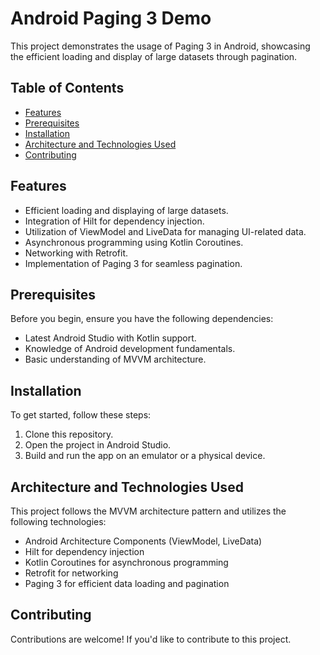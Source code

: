 # Android Paging 3 Demo

This project demonstrates the usage of Paging 3 in Android, showcasing the efficient loading and display of large datasets through pagination.

## Table of Contents

- [Features](#features)
- [Prerequisites](#prerequisites)
- [Installation](#installation)
- [Architecture and Technologies Used](#architecture-and-technologies-used)
- [Contributing](#contributing)

## Features

- Efficient loading and displaying of large datasets.
- Integration of Hilt for dependency injection.
- Utilization of ViewModel and LiveData for managing UI-related data.
- Asynchronous programming using Kotlin Coroutines.
- Networking with Retrofit.
- Implementation of Paging 3 for seamless pagination.

## Prerequisites

Before you begin, ensure you have the following dependencies:

- Latest Android Studio with Kotlin support.
- Knowledge of Android development fundamentals.
- Basic understanding of MVVM architecture.

## Installation

To get started, follow these steps:

1. Clone this repository.
2. Open the project in Android Studio.
3. Build and run the app on an emulator or a physical device.

## Architecture and Technologies Used

This project follows the MVVM architecture pattern and utilizes the following technologies:

- Android Architecture Components (ViewModel, LiveData)
- Hilt for dependency injection
- Kotlin Coroutines for asynchronous programming
- Retrofit for networking
- Paging 3 for efficient data loading and pagination

## Contributing

Contributions are welcome! If you'd like to contribute to this project.
